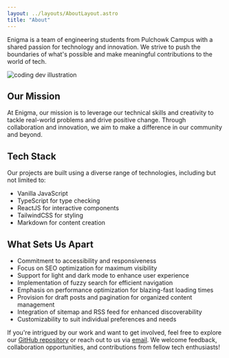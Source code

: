 ```yaml
---
layout: ../layouts/AboutLayout.astro
title: "About"
---
```


Enigma is a team of engineering students from Pulchowk Campus with a shared passion for technology and innovation. We strive to push the boundaries of what's possible and make meaningful contributions to the world of tech.

<div>
  <img src="/assets/dev.svg" class="sm:w-1/2 mx-auto" alt="coding dev illustration">
</div>

## Our Mission

At Enigma, our mission is to leverage our technical skills and creativity to tackle real-world problems and drive positive change. Through collaboration and innovation, we aim to make a difference in our community and beyond.

## Tech Stack

Our projects are built using a diverse range of technologies, including but not limited to:

- Vanilla JavaScript
- TypeScript for type checking
- ReactJS for interactive components
- TailwindCSS for styling
- Markdown for content creation

## What Sets Us Apart

- Commitment to accessibility and responsiveness
- Focus on SEO optimization for maximum visibility
- Support for light and dark mode to enhance user experience
- Implementation of fuzzy search for efficient navigation
- Emphasis on performance optimization for blazing-fast loading times
- Provision for draft posts and pagination for organized content management
- Integration of sitemap and RSS feed for enhanced discoverability
- Customizability to suit individual preferences and needs

If you're intrigued by our work and want to get involved, feel free to explore our [GitHub repository](https://github.com/organizations/6-engimas) or reach out to us via [email](mailto:anujpaudel98@gmail.com). We welcome feedback, collaboration opportunities, and contributions from fellow tech enthusiasts!

